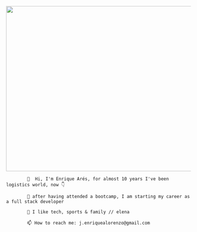 <image src="https://www.laguiadelvaron.com/wp-content/uploads/2019/11/eltoniron.gif" width="1100" height="450">
 
            👋  Hi, I'm Enrique Arés, for almost 10 years I've been logistics world, now 👇
  
            🌱 after having attended a bootcamp, I am starting my career as a full stack developer
  
            🤔 I like tech, sports & family // elena
  
            📫 How to reach me: j.enriquealorenzo@gmail.com 
